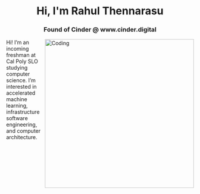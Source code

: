 <h1 align="center">Hi, I'm Rahul Thennarasu</h1>
<h3 align="center">Found of Cinder @ www.cinder.digital</h3>
<img align="right" alt="Coding" width="400" src="https://images.squarespace-cdn.com/content/v1/56af9236b6aa60cdf1c52b4b/1464950341113-VN4PQR9DU6LSKDIVHPGI/image-asset.gif">

Hi! I’m an incoming freshman at Cal Poly SLO studying computer science. I’m interested in accelerated machine learning, infrastructure software engineering, and computer architecture. 




